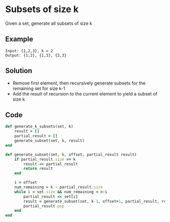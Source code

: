 # Subsets of size k
Given a set, generate all subsets of size k

## Example
```
Input: {1,2,3}, k = 2
Output: {1,2}, {1,3}, {2,3}
```

## Solution
- Remove first element, then recursively generate subsets for the remaining set for size k-1
- Add the result of recursion to the current element to yield a subset of size k

## Code
```ruby
def generate_k_subsets(set, k)
    result = []
    partial_result = []
    generate_subset(set, k, result)
end

def generate_subset(set, k, offset, partial_result result)
    if partial_result.size == k
        result << partial_result
        return result
    end

    i = offset
    num_remaining = k - partial_result.size
    while i < set.size && num_remaining < n-i
        partial_result << set[i]
        result = generate_subset(set, k-1, offset+1, partial_result, result)
        partial_result.pop
    end
end
```
